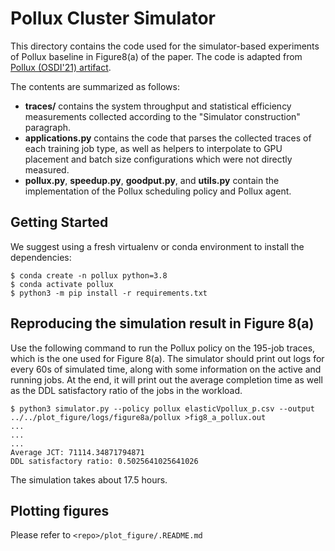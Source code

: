 # Pollux Cluster Simulator

This directory contains the code used for the simulator-based experiments 
of Pollux baseline in Figure8(a) of the paper. The code is adapted from
[Pollux (OSDI'21) artifact](https://github.com/petuum/adaptdl/tree/osdi21-artifact).

The contents are summarized as follows:

- **traces/** contains the system throughput and statistical efficiency
  measurements collected according to the "Simulator construction" paragraph.
- **applications.py** contains the code that parses the collected traces of
  each training job type, as well as helpers to interpolate to GPU placement
  and batch size configurations which were not directly measured.
- **pollux.py**, **speedup.py**, **goodput.py**, and **utils.py** contain the
  implementation of the Pollux scheduling policy and Pollux agent.

## Getting Started

We suggest using a fresh virtualenv or conda environment to install the
dependencies:

```
$ conda create -n pollux python=3.8
$ conda activate pollux
$ python3 -m pip install -r requirements.txt
```

## Reproducing the simulation result in Figure 8(a)

Use the following command to run the Pollux policy on the 195-job traces, which is the
one used for Figure 8(a). The simulator should print out logs for every 60s
of simulated time, along with some information on the active and running jobs.
At the end, it will print out the average completion time as well as the DDL 
satisfactory ratio of the jobs in the workload. 

```
$ python3 simulator.py --policy pollux elasticVpollux_p.csv --output ../../plot_figure/logs/figure8a/pollux >fig8_a_pollux.out
...
...
...
Average JCT: 71114.34871794871
DDL satisfactory ratio: 0.5025641025641026
```
The simulation takes about 17.5 hours.

## Plotting figures
Please refer to `<repo>/plot_figure/.README.md`

